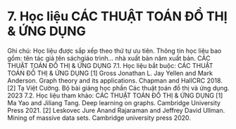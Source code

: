 # 7. Học liệu CÁC THUẬT TOÁN ĐỒ THỊ & ỨNG DỤNG
Ghi chú: Học liệu được sắp xếp theo thứ tự ưu tiên. Thông tin học liệu bao gồm: tên tác giả tên sáchgiáo trình... nhà xuất bản năm xuất bản. CÁC THUẬT TOÁN ĐỒ THỊ & ỨNG DỤNG
7.1. Học liệu bắt buộc: CÁC THUẬT TOÁN ĐỒ THỊ & ỨNG DỤNG \[1\] Gross Jonathan L. Jay Yellen and Mark Anderson. Graph theory
and its applications. Chapman and HallCRC 2018.
\[2\] Tạ Việt Cường. Bộ bài giảng học phần Các thuật toán đồ thị và ứng
dụng. 2023
7.2. Học liệu tham khảo: CÁC THUẬT TOÁN ĐỒ THỊ & ỨNG DỤNG \[1\] Ma Yao and Jiliang Tang. Deep learning on graphs. Cambridge
University Press 2021.
\[2\] Leskovec Jure Anand Rajaraman and Jeffrey David Ullman. Mining
of massive data sets. Cambridge university press 2020.
